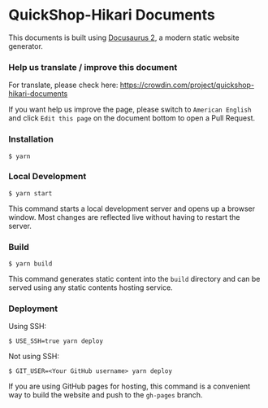 # QuickShop-Hikari Documents

This documents is built using [Docusaurus 2](https://docusaurus.io/), a modern static website generator.

### Help us translate / improve this document

For translate, please check here: https://crowdin.com/project/quickshop-hikari-documents  

If you want help us improve the page, please switch to `American English` and click `Edit this page` on the document bottom to open a Pull Request.

### Installation

```
$ yarn
```

### Local Development

```
$ yarn start
```

This command starts a local development server and opens up a browser window. Most changes are reflected live without having to restart the server.

### Build

```
$ yarn build
```

This command generates static content into the `build` directory and can be served using any static contents hosting service.

### Deployment

Using SSH:

```
$ USE_SSH=true yarn deploy
```

Not using SSH:

```
$ GIT_USER=<Your GitHub username> yarn deploy
```

If you are using GitHub pages for hosting, this command is a convenient way to build the website and push to the `gh-pages` branch.
